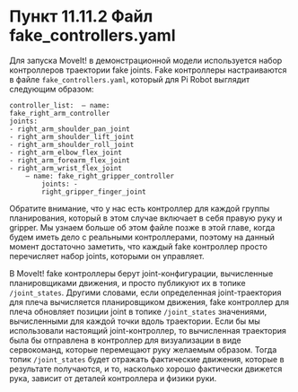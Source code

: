 # Пункт 11.11.2 Файл fake\_controllers.yaml

Для запуска MoveIt! в демонстрационной модели используется набор контроллеров траектории fake joints. Fake контроллеры настраиваются в файле `fake_controllers.yaml`, который для Pi Robot выглядит следующим образом:

```text
controller_list:  – name:
fake_right_arm_controller
joints:
- right_arm_shoulder_pan_joint
- right_arm_shoulder_lift_joint
- right_arm_shoulder_roll_joint
- right_arm_elbow_flex_joint
- right_arm_forearm_flex_joint
- right_arm_wrist_flex_joint
    – name: fake_right_gripper_controller
        joints: -
        right_gripper_finger_joint
```

Обратите внимание, что у нас есть контроллер для каждой группы планирования, который в этом случае включает в себя правую руку и gripper. Мы узнаем больше об этом файле позже в этой главе, когда будем иметь дело с реальными контроллерами, поэтому на данный момент достаточно заметить, что каждый fake контроллер просто перечисляет набор joints, которыми он управляет.

В MoveIt! fake контроллеры берут joint-конфигурации, вычисленные планировщиками движения, и просто публикуют их в топике `/joint_states`. Другими словами, если определенная joint-траектория для плеча вычисляется планировщиком движения, fake контроллер для плеча обновляет позиции joint в топике `/joint_states` значениями, вычисленными для каждой точки вдоль траектории. Если бы мы использовали настоящий joint-контроллер, то вычисленная траектория была бы отправлена в контроллер для визуализации в виде сервокоманд, которые перемещают руку желаемым образом. Тогда топик `/joint_states` будет отражать фактические движения, которые в результате получаются, и то, насколько хорошо фактически движется рука, зависит от деталей контроллера и физики руки.

